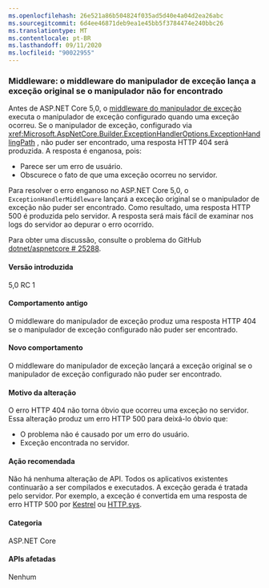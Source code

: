 ```yaml
---
ms.openlocfilehash: 26e521a86b504824f035ad5d40e4a04d2ea26abc
ms.sourcegitcommit: 6d4ee46871deb9ea1e45bb5f3784474e240bbc26
ms.translationtype: MT
ms.contentlocale: pt-BR
ms.lasthandoff: 09/11/2020
ms.locfileid: "90022955"
---
```

### <a name="middleware-exception-handler-middleware-throws-original-exception-if-handler-not-found"></a>Middleware: o middleware do manipulador de exceção lança a exceção original se o manipulador não for encontrado

Antes de ASP.NET Core 5,0, o [middleware do manipulador de exceção](xref:Microsoft.AspNetCore.Builder.ExceptionHandlerExtensions.UseExceptionHandler%2A) executa o manipulador de exceção configurado quando uma exceção ocorreu. Se o manipulador de exceção, configurado via <xref:Microsoft.AspNetCore.Builder.ExceptionHandlerOptions.ExceptionHandlingPath> , não puder ser encontrado, uma resposta HTTP 404 será produzida. A resposta é enganosa, pois:

* Parece ser um erro de usuário.
* Obscurece o fato de que uma exceção ocorreu no servidor.

Para resolver o erro enganoso no ASP.NET Core 5,0, o `ExceptionHandlerMiddleware` lançará a exceção original se o manipulador de exceção não puder ser encontrado. Como resultado, uma resposta HTTP 500 é produzida pelo servidor. A resposta será mais fácil de examinar nos logs do servidor ao depurar o erro ocorrido.

Para obter uma discussão, consulte o problema do GitHub [dotnet/aspnetcore # 25288](https://github.com/dotnet/aspnetcore/issues/25288).

#### <a name="version-introduced"></a>Versão introduzida

5,0 RC 1

#### <a name="old-behavior"></a>Comportamento antigo

O middleware do manipulador de exceção produz uma resposta HTTP 404 se o manipulador de exceção configurado não puder ser encontrado.

#### <a name="new-behavior"></a>Novo comportamento

O middleware do manipulador de exceção lançará a exceção original se o manipulador de exceção configurado não puder ser encontrado.

#### <a name="reason-for-change"></a>Motivo da alteração

O erro HTTP 404 não torna óbvio que ocorreu uma exceção no servidor. Essa alteração produz um erro HTTP 500 para deixá-lo óbvio que:

* O problema não é causado por um erro do usuário.
* Exceção encontrada no servidor.

#### <a name="recommended-action"></a>Ação recomendada

Não há nenhuma alteração de API. Todos os aplicativos existentes continuarão a ser compilados e executados. A exceção gerada é tratada pelo servidor. Por exemplo, a exceção é convertida em uma resposta de erro HTTP 500 por [Kestrel](/aspnet/core/fundamentals/servers/kestrel) ou [HTTP.sys](/aspnet/core/fundamentals/servers/httpsys).

#### <a name="category"></a>Categoria

ASP.NET Core

#### <a name="affected-apis"></a>APIs afetadas

Nenhum

<!--

#### Affected APIs

Not detectable via API analysis

-->
